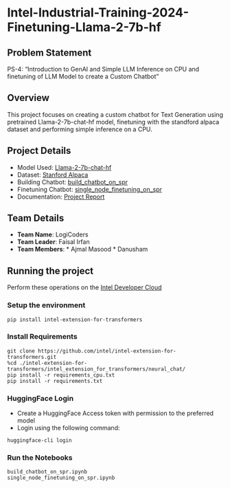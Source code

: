 # Intel-Industrial-Training-2024-Finetuning-Llama-2-7b-hf

## Problem Statement
PS-4: “Introduction to GenAI and Simple LLM Inference on CPU and finetuning of 
LLM Model to create a Custom Chatbot” 

## Overview
This project focuses on creating a custom chatbot for Text Generation using pretrained Llama-2-7b-chat-hf model, finetuning with the standford alpaca dataset and performing simple inference on a CPU. 

## Project Details
- Model Used: [Llama-2-7b-chat-hf](https://huggingface.co/meta-llama/Llama-2-7b-chat-hf)
- Dataset: [Stanford Alpaca](https://huggingface.co/datasets/tatsu-lab/alpaca)
- Building Chatbot: [build_chatbot_on_spr](Notebooks/build_chatbot_on_spr.ipynb)
- Finetuning Chatbot: [single_node_finetuning_on_spr](Notebooks/single_node_finetuning_on_spr.ipynb) 
- Documentation: [Project Report](Intel_Report_2024.pdf)

## Team Details
* **Team Name**: LogiCoders
* **Team Leader**: Faisal Irfan
* **Team Members**:
         * Ajmal Masood
         * Danusham  

## Running the project
Perform these operations on the [Intel Developer Cloud](https://www.intel.com/content/www/us/en/developer/tools/devcloud/services.html)
### Setup the environment
```
pip install intel-extension-for-transformers
```

### Install Requirements
```
git clone https://github.com/intel/intel-extension-for-transformers.git
%cd ./intel-extension-for-transformers/intel_extension_for_transformers/neural_chat/
pip install -r requirements_cpu.txt
pip install -r requirements.txt
```

### HuggingFace Login
- Create a HuggingFace Access token with permission to the preferred model
- Login using the following command:
```
huggingface-cli login
```

### Run the Notebooks
```
build_chatbot_on_spr.ipynb
single_node_finetuning_on_spr.ipynb
```
